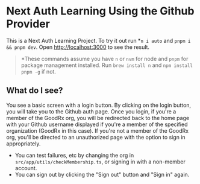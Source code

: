 # Next Auth Learning Using the Github Provider

This is a Next Auth Learning Project.
To try it out run \*`n i auto` and `pnpm i && pnpm dev`. Open [http://localhost:3000](http://localhost:3000) to see the result.
> *These commands assume you have `n` or `nvm` for node and `pnpm` for package management installed. Run `brew install n` and `npm install pnpm -g` if not.

## What do I see?

You see a basic screen with a login button. By clicking on the login button, you will take you to the Github auth page. Once you login, if you're a member of the GoodRx org, you will be redirected back to the home page with your Github username displayed if you're a member of the specified organization (GoodRx in this case). If you're not a member of the GoodRx org, you'll be directed to an unauthorized page with the option to sign in appropriately.

- You can test failures, etc by changing the org in `src/app/utils/checkMembership.ts`, or signing in with a non-member account.
- You can sign out by clicking the "Sign out" button and "Sign in" again.
